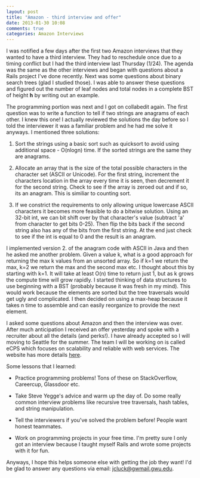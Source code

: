 ```yaml
---
layout: post
title: "Amazon - third interview and offer"
date: 2013-01-30 10:08
comments: true
categories: Amazon Interviews
---
```


I was notified a few days after the first two Amazon interviews that they wanted to have a third interview.  They had to reschedule once due to a timing conflict but I had the third interview last Thursday (1/24).  The agenda was the same as the other interviews and began with questions about a Rails project I've done recently.  Next was some questions about binary search trees (glad I studied those).  I was able to answer these questions and figured out the number of leaf nodes and total nodes in a complete BST of height __h__ by writing out an example.

<!--more-->

The programming portion was next and I got on collabedit again.  The first question was to write a function to tell if two strings are anagrams of each other.  I knew this one! I actually reviewed the solutions the day before so I told the interviewer it was a familiar problem and he had me solve it anyways.  I mentioned three solutions: 

1. Sort the strings using a basic sort such as quicksort to avoid using additional space - O(nlogn) time.  If the sorted strings are the same they are anagrams.

2. Allocate an array that is the size of the total possible characters in the character set (ASCII or Unicode).  For the first string, increment the characters location in the array every time it is seen, then decrement it for the second string.  Check to see if the array is zeroed out and if so, its an anagram. This is similiar to counting sort.

3. If we constrict the requirements to only allowing unique lowercase ASCII characters it becomes more feasible to do a bitwise solution.  Using an 32-bit int, we can bit shift over by that character's value (subtract 'a' from character to get bits 0-25).  Then flip the bits back if the second string also has any of the bits from the first string.  At the end just check to see if the int is equal to 0 and the result is an anagram.

I implemented version 2. of the anagram code with ASCII in Java and then he asked me another problem.  Given a value k, what is a good approach for returning the max k values from an unsorted array.  So if k=1 we return the max, k=2 we return the max and the second max etc.  I thought about this by starting with k=1.  It will take at least O(n) time to return just 1, but as k grows the compute time will grow rapidly.  I started thinking of data structures to use beginning with a BST (probably because it was fresh in my mind).  This would work because the elements are sorted but the tree traversals would get ugly and complicated.  I then decided on using a max-heap because it takes n time to assemble and can easily reorganize to provide the next element.

I asked some questions about Amazon and then the interview was over.  After much anticipation I received an offer yesterday and spoke with a recruiter about all the details (and perks!).  I have already accepted so I will moving to Seattle for the summer.  The team I will be working on is called eCPS which focuses on scalability and reliable with web services.  The website has more details [here](http://ecps.amazon.com/).

Some lessons that I learned: 

* Practice programming problems! Tons of these on StackOverflow, Careercup, Glassdoor etc.

* Take Steve Yegge's advice and warm up the day of.  Do some really common interview problems like recursive tree traversals, hash tables, and string manipulation.

* Tell the interviewers if you've solved the problem before! People want honest teammates.

* Work on programming projects in your free time.  I'm pretty sure I only got an interview because I taught myself Rails and wrote some projects with it for fun.

Anyways, I hope this helps someone else with getting the job they want!  I'd be glad to answer any questions via email: jcluck@gwmail.gwu.edu.
